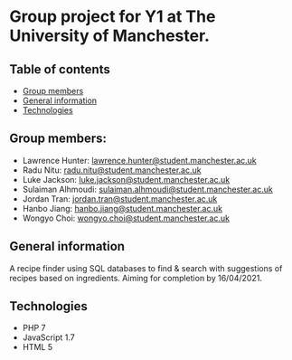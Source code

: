 # Group project for Y1 at The University of Manchester.

## Table of contents
* [Group members](#group-members)
* [General information](#general-information)
* [Technologies](#technologies)

## Group members:
* Lawrence Hunter: lawrence.hunter@student.manchester.ac.uk
* Radu Nitu: radu.nitu@student.manchester.ac.uk
* Luke Jackson: luke.jackson@student.manchester.ac.uk
* Sulaiman Alhmoudi: sulaiman.alhmoudi@student.manchester.ac.uk
* Jordan Tran: jordan.tran@student.manchester.ac.uk
* Hanbo Jiang: hanbo.jiang@student.manchester.ac.uk
* Wongyo Choi: wongyo.choi@student.manchester.ac.uk

## General information
A recipe finder using SQL databases to find & search with suggestions of recipes based on ingredients.
Aiming for completion by 16/04/2021.

## Technologies
* PHP 7
* JavaScript 1.7
* HTML 5
